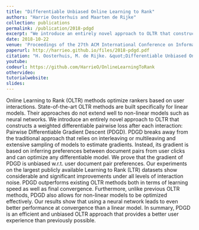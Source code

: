 ```yaml
---
title: "Differentiable Unbiased Online Learning to Rank"
authors: "Harrie Oosterhuis and Maarten de Rijke"
collection: publications
permalink: /publication/2018-pdgd
excerpt: "We introduce an entirely novel approach to OLTR that constructs a weighted differentiable pairwise loss after each interaction: Pairwise Differentiable Gradient Descent (PDGD). PDGD breaks away from the traditional approach that relies on interleaving or multileaving and extensive sampling of models to estimate gradients. Instead, its gradient is based on inferring preferences between document pairs from user clicks and can optimize any differentiable model."
date: 2018-10-22
venue: 'Proceedings of the 27th ACM International Conference on Information and Knowledge Management (CIKM ’18)'
paperurl: http://harrieo.github.io/files/2018-pdgd.pdf
citation: "H. Oosterhuis, M. de Rijke. &quot;Differentiable Unbiased Online Learning to Rank.&quot; In <i>Proceedings of the 27th ACM International Conference on Information and Knowledge Management</i>. ACM, 2018."
youtube: 
codeurl: https://github.com/HarrieO/OnlineLearningToRank
othervideo:
tutorialwebsite:
slides:
---
```


Online Learning to Rank (OLTR) methods optimize rankers based on user interactions. State-of-the-art OLTR methods are built specifically for linear models. Their approaches do not extend well to non-linear models such as neural networks. We introduce an entirely novel approach to OLTR that constructs a weighted differentiable pairwise loss after each interaction: Pairwise Differentiable Gradient Descent (PDGD). PDGD breaks away from the traditional approach that relies on interleaving or multileaving and extensive sampling of models to estimate gradients. Instead, its gradient is based on inferring preferences between document pairs from user clicks and can optimize any differentiable model. We prove that the gradient of PDGD is unbiased w.r.t. user document pair preferences. Our experiments on the largest publicly available Learning to Rank (LTR) datasets show considerable and significant improvements under all levels of interaction noise. PDGD outperforms existing OLTR methods both in terms of learning speed as well as final convergence. Furthermore, unlike previous OLTR methods, PDGD also allows for non-linear models to be optimized effectively. Our results show that using a neural network leads to even better performance at convergence than a linear model. In summary, PDGD is an efficient and unbiased OLTR approach that provides a better user experience than previously possible.